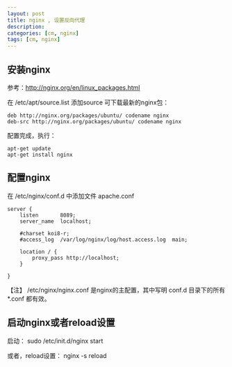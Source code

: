 ```yaml
---
layout: post
title: nginx , 设置反向代理
description: 
categories: [cm, nginx]
tags: [cm, nginx]
---
```



## 安装nginx

参考：http://nginx.org/en/linux_packages.html

在 /etc/apt/source.list 添加source 可下载最新的nginx包：

```
deb http://nginx.org/packages/ubuntu/ codename nginx
deb-src http://nginx.org/packages/ubuntu/ codename nginx
```

配置完成，执行：

```
apt-get update
apt-get install nginx
```

## 配置nginx

在 /etc/nginx/conf.d 中添加文件 apache.conf

```
server {
    listen       8089;
    server_name  localhost;

    #charset koi8-r;
    #access_log  /var/log/nginx/log/host.access.log  main;

    location / {
        proxy_pass http://localhost;
    }

}
```

【注】 /etc/nginx/nginx.conf 是nginx的主配置，其中写明 conf.d 目录下的所有 *.conf 都有效。


## 启动nginx或者reload设置

启动： sudo /etc/init.d/nginx start

或者，reload设置： nginx -s reload

